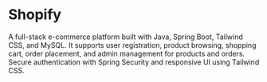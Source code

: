 # Shopify
A full-stack e-commerce platform built with Java, Spring Boot, Tailwind CSS, and MySQL. It supports user registration, product browsing, shopping cart, order placement, and admin management for products and orders. Secure authentication with Spring Security and responsive UI using Tailwind CSS.
